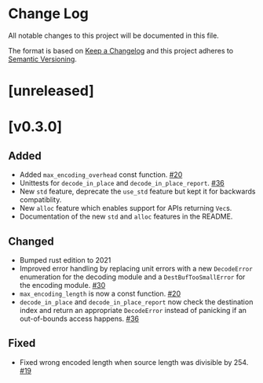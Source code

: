 Change Log
=======

All notable changes to this project will be documented in this file.

The format is based on [Keep a Changelog](http://keepachangelog.com/)
and this project adheres to [Semantic Versioning](http://semver.org/).

# [unreleased]

# [v0.3.0]

## Added

- Added `max_encoding_overhead` const function.
  [#20](https://github.com/jamesmunns/cobs.rs/pull/20)
- Unittests for `decode_in_place` and `decode_in_place_report`.
  [#36](https://github.com/jamesmunns/cobs.rs/pull/36)
- New `std` feature, deprecate the `use_std` feature but kept it for backwards
  compatiblity.
- New `alloc` feature which enables support for APIs returning `Vec`s.
- Documentation of the new `std` and `alloc` features in the README.

## Changed

- Bumped rust edition to 2021
- Improved error handling by replacing unit errors with a new `DecodeError` enumeration for
  the decoding module and a `DestBufTooSmallError` for the encoding module.
  [#30](https://github.com/jamesmunns/cobs.rs/pull/30)
- `max_encoding_length` is now a const function. [#20](https://github.com/jamesmunns/cobs.rs/pull/20)
- `decode_in_place` and `decode_in_place_report` now check the destination index and return
  an appropriate `DecodeError` instead of panicking if an out-of-bounds access happens.
  [#36](https://github.com/jamesmunns/cobs.rs/pull/36)

## Fixed

- Fixed wrong encoded length when source length was divisible by 254.
  [#19](https://github.com/jamesmunns/cobs.rs/issues/19)

